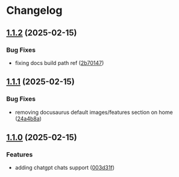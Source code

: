 # Changelog

## [1.1.2](https://github.com/hyperfluid-solutions/printcrew/compare/printcrew-v1.1.1...printcrew-v1.1.2) (2025-02-15)


### Bug Fixes

* fixing docs build path ref ([2b70147](https://github.com/hyperfluid-solutions/printcrew/commit/2b701474a0ece343ee7ba12afa0f1e67af3fd6a5))

## [1.1.1](https://github.com/hyperfluid-solutions/printcrew/compare/printcrew-v1.1.0...printcrew-v1.1.1) (2025-02-15)


### Bug Fixes

* removing docusaurus default images/features section on home ([24a4b8a](https://github.com/hyperfluid-solutions/printcrew/commit/24a4b8a58c94c96fa009a8433aeecc5eaf4889a3))

## [1.1.0](https://github.com/hyperfluid-solutions/printcrew/compare/printcrew-v1.0.0...printcrew-v1.1.0) (2025-02-15)


### Features

* adding chatgpt chats support ([003d31f](https://github.com/hyperfluid-solutions/printcrew/commit/003d31f2835c37dc7f3ed55b7a2d328a8a559cd9))
